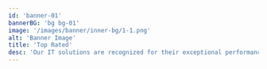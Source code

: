 ```yaml
---
id: 'banner-01'
bannerBG: 'bg bg-01'
image: '/images/banner/inner-bg/1-1.png'
alt: 'Banner Image'
title: 'Top Rated'
desc: 'Our IT solutions are recognized for their exceptional performance and reliability. From cutting-edge software development to seamless app creation and digital marketing strategies, we are trusted by industry leaders and tech innovators worldwide. We prioritize quality, security, and scalability to deliver outcomes that exceed expectations. Whether youre a startup or an enterprise, our tailored services are designed to empower your growth and ensure that your business stands out in a competitive market'
---
```

